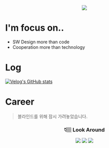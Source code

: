 <div align="center">
  <img src="https://capsule-render.vercel.app/api?type=waving&color=C0C0C0&height=300&section=header&text=Welcome%20to%20Dongwon's%20Github!&animation=fadeIn&fontSize=50" />
</div>

# I'm focus on..
- SW Design more than code
- Cooperation more than technology

# Log
[![Velog's GitHub stats](https://velog-readme-stats.vercel.app/api/list?name=dongwon0103)](https://velog.io/@dongwon0103) 


# Career
> 블라인드를 위해 잠시 가려놓았습니다.

<div align="center"><h3>👇🏼 Look Around </h3></div>
<div align="center">
  <a href="https://velog.io/@dongwon0103" target="_blank"><img src="https://img.shields.io/badge/velog-20C997?style=flat-square&logo=Velog&logoColor=white"/></a>
  <a href="https://www.instagram.com/2ast._.one/" target="_blank"><img src="https://img.shields.io/badge/instagram-E4405F?style=flat-square&logo=Instagram&logoColor=white"/></a>
  <a href="mailto:dongwon000103@gmail.com" target="_blank"><img src="https://img.shields.io/badge/gmail-EA4335?style=flat-square&logo=Gmail&logoColor=white"/></a>
</div>
